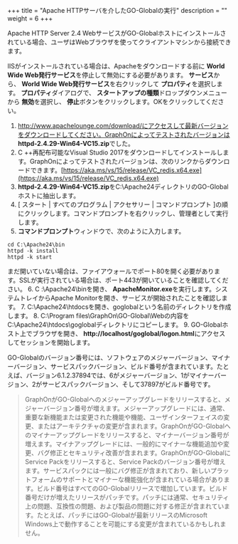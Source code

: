 +++
title = "Apache HTTPサーバを介したGO-Globalの実行"
description = ""
weight = 6
+++

Apache HTTP Server 2.4 WebサービスがGO-Globalホストにインストールされている場合、ユーザはWebブラウザを使ってクライアントマシンから接続できます。

IISがインストールされている場合は、Apacheをダウンロードする前に **World Wide Web発行サービス**を停止して無効にする必要があります。 **サービス**から、 **World Wide Web発行サービス**を右クリックして **プロパティ**を選択します。 **プロパティ**ダイアログで、 **スタートアップの種類**ドロップダウンメニューから **無効**を選択し、 **停止**ボタンをクリックします。OKをクリックしてください。

1. http://www.apachelounge.com/download/にアクセスして最新バージョンをダウンロードしてください。GraphOnによってテストされたバージョンは **httpd-2.4.29-Win64-VC15.zip**でした。
2. C ++再配布可能なVisual Studio 2017をダウンロードしてインストールします。GraphOnによってテストされたバージョンは、次のリンクからダウンロードできます。[https://aka.ms/vs/15/release/VC_redis.x64.exe](https://aka.ms/vs/15/release/VC_redis.x64.exe)​
3. **httpd-2.4.29-Win64-VC15.zip**をC:\Apache24ディレクトリのGO-Globalホストに抽出します。
4. [ スタート | すべてのプログラム | アクセサリー | コマンドプロンプト ]の順にクリックします。コマンドプロンプトを右クリックし、管理者として実行します。
5. **コマンドプロンプト**ウィンドウで、次のように入力します。

```
cd C:\Apache24\bin
httpd -k install
httpd -k start
```

まだ開いていない場合は、ファイアウォールでポート80を開く必要があります。SSLが実行されている場合は、ポート443が開いていることを確認してください。
6. C :\Apache24\binを開き、 **ApacheMonitor.exe**を実行します。システムトレイからApache Monitorを開き、サービスが開始されたことを確認します。
7. C:\Apache24\htdocsを開き、goglobalという名前のディレクトリを作成します。
8. C:\Program files\GraphOn\GO-Global\Webの内容をC:\Apache24\htdocs\goglobalディレクトリにコピーします。
9. GO-Globalホスト上でブラウザを開き、 **http://localhost/goglobal/logon.html**にアクセスしてセッションを開始します。

GO-Globalのバージョン番号には、ソフトウェアのメジャーバージョン、マイナーバージョン、サービスパックバージョン、ビルド番号が含まれています。たとえば、バージョン6.1.2.37894では、6がメジャーバージョン、1がマイナーバージョン、2がサービスパックバージョン、そして37897がビルド番号です。

>GraphOnがGO-Globalへのメジャーアップグレードをリリースすると、メジャーバージョン番号が増えます。メジャーアップグレードには、通常、重要な新機能または変更された機能や機能、ユーザインターフェイスの変更、またはアーキテクチャの変更が含まれます。GraphOnがGO-Globalへのマイナーアップグレードをリリースすると、マイナーバージョン番号が増えます。マイナアップグレードには、一般的にマイナーな機能追加や変更、バグ修正とセキュリティ改善が含まれます。GraphOnがGO-GlobalにService Packをリリースすると、Service Packのバージョン番号が増えます。サービスパックには一般にバグ修正が含まれており、新しいプラットフォームのサポートとマイナーな機能強化が含まれている場合があります。ビルド番号はすべてのGO-Globalリリースで増加しています。ビルド番号だけが増えたリリースがパッチです。パッチには通常、セキュリティ上の問題、互換性の問題、および製品の問題に対する修正が含まれています。たとえば、パッチにはGO-Globalが最新リリースのMicrosoft Windows上で動作することを可能にする変更が含まれているかもしれません。
